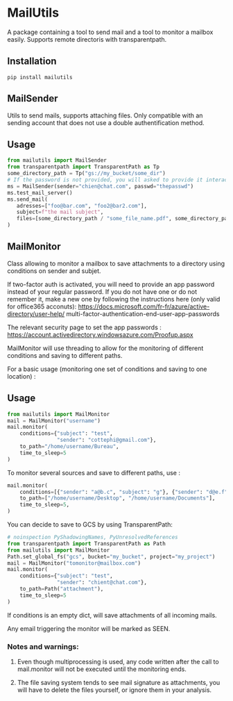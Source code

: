 # MailUtils

A package containing a tool to send mail and a tool to monitor a mailbox easily.
Supports remote directoris with transparentpath.

## Installation

`pip install mailutils`

## MailSender

Utils to send mails, supports attaching files. Only compatible with an sending account that does not use a
double authentification method.

## Usage

```python
from mailutils import MailSender
from transparentpath import TransparentPath as Tp
some_directory_path = Tp("gs://my_bucket/some_dir")
# If the password is not provided, you will asked to provide it interactively
ms = MailSender(sender="chien@chat.com", passwd="thepasswd")
ms.test_mail_server()
ms.send_mail(
   adresses=["foo@bar.com", "foo2@bar2.com"],
   subject=f"the mail subject",
   files=[some_directory_path / "some_file_name.pdf", some_directory_path / "some_other_file_name.csv"],
)
```

## MailMonitor

Class allowing to monitor a mailbox to save attachments to a
directory using conditions on sender and subjet.

If two-factor auth is activated, you will need to
provide  an app password instead of your regular password. If you do not
have one or do not remember it, make a new one by following the
instructions here (only valid for office365 acconuts):
https://docs.microsoft.com/fr-fr/azure/active-directory/user-help/
multi-factor-authentication-end-user-app-passwords

The relevant security page to set the app passwords :
https://account.activedirectory.windowsazure.com/Proofup.aspx

MailMonitor will use threading to allow for the monitoring of
different conditions and saving to different paths.

For a basic usage (monitoring one set of conditions and saving to one
location) :

## Usage
```python
from mailutils import MailMonitor
mail = MailMonitor("username")
mail.monitor(
    conditions={"subject": "test",
                "sender": "cottephi@gmail.com"},
    to_path="/home/username/Bureau",
    time_to_sleep=5
)
```

To monitor several sources and save to different paths, use :

```python
mail.monitor(
    conditions=[{"sender": "a@b.c", "subject": "g"}, {"sender": "d@e.f", "subject": "h"}],
    to_path=["/home/username/Desktop", "/home/username/Documents"],
    time_to_sleep=5,
)
```

You can decide to save to GCS by using TransparentPath:

```python
# noinspection PyShadowingNames, PyUnresolvedReferences
from transparentpath import TransparentPath as Path
from mailutils import MailMonitor
Path.set_global_fs("gcs", bucket="my_bucket", project="my_project")
mail = MailMonitor("tomonitor@mailbox.com")
mail.monitor(
    conditions={"subject": "test",
                "sender": "chient@chat.com"},
    to_path=Path("attachment"), 
    time_to_sleep=5
)
```

If conditions is an empty dict, will save attachments of all incoming
mails.

Any email triggering the monitor will be marked as SEEN.

### Notes and warnings:

1. Even though multiprocessing is used, any code written after the
call to mail.monitor will not be executed until the monitoring ends.

2. The file saving system tends to see mail signature as attachments,
you will have to delete the files yourself, or ignore them in your
analysis.